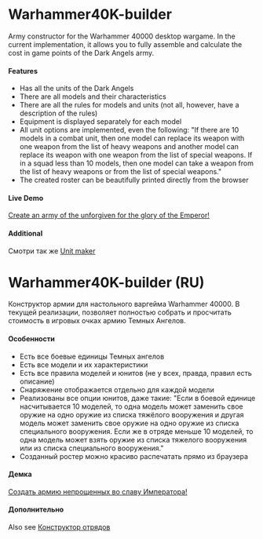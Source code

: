 Warhammer40K-builder
====================

Army constructor for the Warhammer 40000 desktop wargame. In the current implementation, it allows you to fully assemble and calculate the cost in game points of the Dark Angels army.

#### Features 
*	Has all the units of the Dark Angels
*	There are all models and their characteristics
*	There are all the rules for models and units (not all, however, have a description of the rules)
*	Equipment is displayed separately for each model
*	All unit options are implemented, even the following: "If there are 10 models in a combat unit, then one model can replace its weapon with one weapon from the list of heavy weapons and another model can replace its weapon with one weapon from the list of special weapons. If in a squad less than 10 models, then one model can take a weapon from the list of heavy weapons or from the list of special weapons."
*	The created roster can be beautifully printed directly from the browser

#### Live Demo
<a href="http://munimaev.github.io/Warhammer40K-builder/">Create an army of the unforgiven for the glory of the Emperor!</a>

#### Additional
Смотри так же <a href="https://github.com/munimaev/Warhammer40K-unitmaster">Unit maker</a>

Warhammer40K-builder (RU)
=========================

Конструктор армии для настольного варгейма Warhammer 40000. В текущей реализации, позволяет полностью собрать и просчитать стоимость в игровых очках армию Темных Ангелов.

#### Особенности 
*	Есть все боевые единицы Темных ангелов
*	Есть все модели и их характеристики
*	Есть все правила моделей и юнитов (не у всех, правда, правил есть описание)
*	Снаряжение отображается отдельно для каждой модели
*	Реализованы все опции юнитов, даже такие: "Если в боевой единице насчитывается 10 моделей, то одна модель может заменить свое оружие на одно оружие из списка тяжёлого вооружения и другая модель может заменить свое оружие на одно оружие из списка специального вооружения. Если же в отряде меньше 10 моделей, то одна модель может взять оружие из списка тяжелого вооружения или из списка специального вооружения."
*	Созданный ростер можно красиво распечатать прямо из браузера



#### Демка
<a href="http://munimaev.github.io/Warhammer40K-builder/">Создать армию непрощенных во славу Императора!</a>

#### Дополнительно
Also see <a href="https://github.com/munimaev/Warhammer40K-unitmaster">Конструктор отрядов</a>

